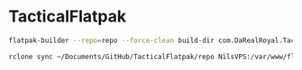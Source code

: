 # TacticalFlatpak

```bash
flatpak-builder --repo=repo --force-clean build-dir com.DaRealRoyal.TacticalMathReturns.yml --gpg-sign=7E56B236E04AD5F0
```

```bash
rclone sync ~/Documents/GitHub/TacticalFlatpak/repo NilsVPS:/var/www/flatpak.nils.moe/repo --progress
```
